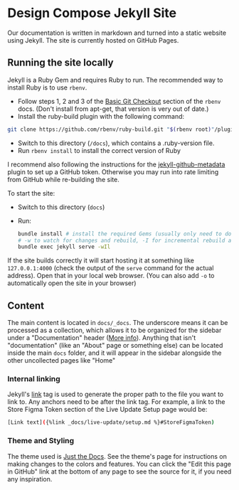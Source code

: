 # Design Compose Jekyll Site

Our documentation is written in markdown and turned into a static website using Jekyll. The site is currently hosted on GitHub Pages.

## Running the site locally

Jekyll is a Ruby Gem and requires Ruby to run. The recommended way to install Ruby is to use `rbenv`.

- Follow steps 1, 2 and 3 of the [Basic Git Checkout](https://github.com/rbenv/rbenv#basic-git-checkout) section of the `rbenv` docs. (Don't install from apt-get, that version is very out of date.)
- Install the ruby-build plugin with the following command:

```bash
git clone https://github.com/rbenv/ruby-build.git "$(rbenv root)"/plugins/ruby-build
```

- Switch to this directory (`/docs`), which contains a .ruby-version file.
- Run `rbenv install` to install the correct version of Ruby

I recommend also following the instructions for the [jekyll-github-metadata](https://github.com/jekyll/github-metadata/blob/main/docs/authentication.md) plugin to set up a GitHub token. Otherwise you may run into rate limiting from GitHub while re-building the site.

To start the site:

- Switch to this directory (`docs`)
- Run:

    ```bash
    bundle install # install the required Gems (usually only need to do this once)
    # -w to watch for changes and rebuild, -I for incremental rebuild and -l to enable live reload in your browser
    bundle exec jekyll serve -wIl
    ```

If the site builds correctly it will start hosting it at something like `127.0.0.1:4000` (check the output of the `serve` command for the actual address). Open that in your local web browser. (You can also add `-o` to automatically open the site in your browser)

## Content

The main content is located in `docs/_docs`. The underscore means it can be processed as a collection, which allows it to be organized for the sidebar under a "Documentation" header ([More info](https://just-the-docs.com/docs/configuration/#document-collections)). Anything that isn't "documentation" (like an "About" page or something else) can be located inside the main `docs` folder, and it will appear in the sidebar alongside the other uncollected pages like "Home"

### Internal linking

Jekyll's [link](https://jekyllrb.com/docs/liquid/tags/#links) tag is used to generate the proper path to the file you want to link to. Any anchors need to be after the link tag. For example, a link to the Store Figma Token section of the Live Update Setup page would be:

```bash
[Link text]({%link _docs/live-update/setup.md %}#StoreFigmaToken)
```

### Theme and Styling

The theme used is [Just the Docs](https://just-the-docs.com/). See the theme's page for instructions on making changes to the colors and features. You can click the "Edit this page in GitHub" link at the bottom of any page to see the source for it, if you need any inspiration.
